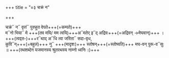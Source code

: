 +++
title = "०३ चक्रं न"

+++

चक्रं᳓ न᳓ वृत्तं᳓ पुरुहूत वेपते+++(=कम्पते)+++  
म᳓नो भिया᳓ मे +++(तव मयि‌/ मम त्वयि)+++अ᳓मतेर् इ᳓द् अद्रिवः+++(=अद्रिवन् →मेघवान्)+++ ।  
+++(त्वद्दत-)+++र᳓थाद् अ᳓धि त्वा जरिता᳓ सदा-वृध,  
कुवि᳓न्+++(=बहुलं)+++ नु᳓ +++(मादृशः)+++ स्तोषन्+++(=स्तोष्यति)+++ मघ-वन् पुरू-व᳓सुः ॥
+++(रथशब्देन यजमानस्य श्रुतरथस्य नाम्नो ध्वनिः।)+++